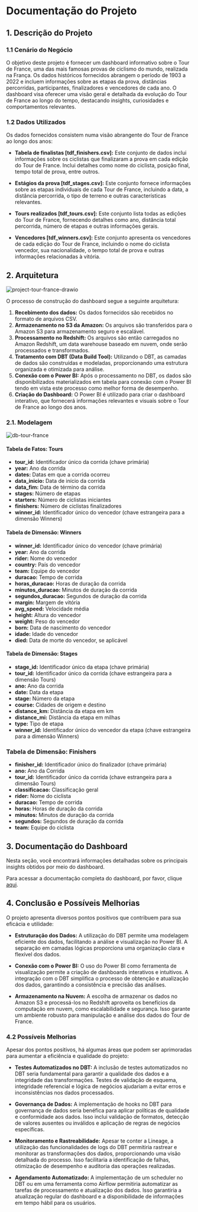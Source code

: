# Documentação do Projeto

## 1. Descrição do Projeto
### 1.1 Cenário do Negócio

O objetivo deste projeto é fornecer um dashboard informativo sobre o Tour de France, uma das mais famosas provas de ciclismo do mundo, realizada na França. Os dados históricos fornecidos abrangem o período de 1903 a 2022 e incluem informações sobre as etapas da prova, distâncias percorridas, participantes, finalizadores e vencedores de cada ano. O dashboard visa oferecer uma visão geral e detalhada da evolução do Tour de France ao longo do tempo, destacando insights, curiosidades e comportamentos relevantes.

### 1.2 Dados Utilizados

Os dados fornecidos consistem numa visão abrangente do Tour de France ao longo dos anos:

- **Tabela de finalistas [tdf_finishers.csv]:** Este conjunto de dados inclui informações sobre os ciclistas que finalizaram a prova em cada edição do Tour de France. Inclui detalhes como nome do ciclista, posição final, tempo total de prova, entre outros.

- **Estágios da prova [tdf_stages.csv]:** Este conjunto fornece informações sobre as etapas individuais de cada Tour de France, incluindo a data, a distância percorrida, o tipo de terreno e outras características relevantes.

- **Tours realizados [tdf_tours.csv]:** Este conjunto lista todas as edições do Tour de France, fornecendo detalhes como ano, distância total percorrida, número de etapas e outras informações gerais.

- **Vencedores [tdf_winners.csv]:** Este conjunto apresenta os vencedores de cada edição do Tour de France, incluindo o nome do ciclista vencedor, sua nacionalidade, o tempo total de prova e outras informações relacionadas à vitória.

## 2. Arquitetura

<img src="https://i.ibb.co/D9pSLw0/project-tour-france-drawio.png" alt="project-tour-france-drawio">

O processo de construção do dashboard segue a seguinte arquitetura:

1. **Recebimento dos dados:** Os dados fornecidos são recebidos no formato de arquivos CSV.
2. **Armazenamento no S3 da Amazon:** Os arquivos são transferidos para o Amazon S3 para armazenamento seguro e escalável.
3. **Processamento no Redshift:** Os arquivos são então carregados no Amazon Redshift, um data warehouse baseado em nuvem, onde serão processados e transformados.
4. **Tratamento com DBT (Data Build Tool):** Utilizando o DBT, as camadas de dados são construídas e modeladas, proporcionando uma estrutura organizada e otimizada para análise.
5. **Conexão com o Power BI:** Após o processamento no DBT, os dados são disponibilizados materializados em tabela para conexão com o Power BI tendo em vista este processo como melhor forma de desempenho.
6. **Criação do Dashboard:** O Power BI é utilizado para criar o dashboard interativo, que fornecerá informações relevantes e visuais sobre o Tour de France ao longo dos anos.

### 2.1. Modelagem 

<img src="https://i.ibb.co/hs7vBYY/db-tour-france.png" alt="db-tour-france">

#### Tabela de Fatos: Tours

- **tour_id:** Identificador único da corrida (chave primária)
- **year:** Ano da corrida
- **dates:** Datas em que a corrida ocorreu
- **data_inicio:** Data de início da corrida
- **data_fim:** Data de término da corrida
- **stages:** Número de etapas
- **starters:** Número de ciclistas iniciantes
- **finishers:** Número de ciclistas finalizadores
- **winner_id:** Identificador único do vencedor (chave estrangeira para a dimensão Winners)

#### Tabela de Dimensão: Winners

- **winner_id:** Identificador único do vencedor (chave primária)
- **year:** Ano da corrida
- **rider:** Nome do vencedor
- **country:** País do vencedor
- **team:** Equipe do vencedor
- **duracao:** Tempo de corrida
- **horas_duracao:** Horas de duração da corrida
- **minutos_duracao:** Minutos de duração da corrida
- **segundos_duracao:** Segundos de duração da corrida
- **margin:** Margem de vitória
- **avg_speed:** Velocidade média
- **height:** Altura do vencedor
- **weight:** Peso do vencedor
- **born:** Data de nascimento do vencedor
- **idade:** Idade do vencedor
- **died:** Data de morte do vencedor, se aplicável

#### Tabela de Dimensão: Stages

- **stage_id:** Identificador único da etapa (chave primária)
- **tour_id:** Identificador único da corrida (chave estrangeira para a dimensão Tours)
- **ano:** Ano da corrida
- **date:** Data da etapa
- **stage:** Número da etapa
- **course:** Cidades de origem e destino
- **distance_km:** Distância da etapa em km
- **distance_mi:** Distância da etapa em milhas
- **type:** Tipo de etapa
- **winner_id:** Identificador único do vencedor da etapa (chave estrangeira para a dimensão Winners)

### Tabela de Dimensão: Finishers

- **finisher_id:** Identificador único do finalizador (chave primária)
- **ano:** Ano da Corrida
- **tour_id:** Identificador único da corrida (chave estrangeira para a dimensão Tours)
- **classificacao:** Classificação geral
- **rider:** Nome do ciclista
- **duracao:** Tempo de corrida
- **horas:** Horas de duração da corrida
- **minutos:** Minutos de duração da corrida
- **segundos:** Segundos de duração da corrida
- **team:** Equipe do ciclista

## 3. Documentação do Dashboard

Nesta seção, você encontrará informações detalhadas sobre os principais insights obtidos por meio do dashboard.

Para acessar a documentação completa do dashboard, por favor, clique [aqui](dataviz).

## 4. Conclusão e Possíveis Melhorias

O projeto apresenta diversos pontos positivos que contribuem para sua eficácia e utilidade:

- **Estruturação dos Dados:** A utilização do DBT permite uma modelagem eficiente dos dados, facilitando a análise e visualização no Power BI. A separação em camadas lógicas proporciona uma organização clara e flexível dos dados.

- **Conexão com o Power BI:** O uso do Power BI como ferramenta de visualização permite a criação de dashboards interativos e intuitivos. A integração com o DBT simplifica o processo de obtenção e atualização dos dados, garantindo a consistência e precisão das análises.

- **Armazenamento na Nuvem:** A escolha de armazenar os dados no Amazon S3 e processá-los no Redshift aproveita os benefícios da computação em nuvem, como escalabilidade e segurança. Isso garante um ambiente robusto para manipulação e análise dos dados do Tour de France.

### 4.2 Possíveis Melhorias

Apesar dos pontos positivos, há algumas áreas que podem ser aprimoradas para aumentar a eficiência e qualidade do projeto:

- **Testes Automatizados no DBT:** A inclusão de testes automatizados no DBT seria fundamental para garantir a qualidade dos dados e a integridade das transformações. Testes de validação de esquema, integridade referencial e lógica de negócios ajudariam a evitar erros e inconsistências nos dados processados.

- **Governança de Dados:** A implementação de hooks no DBT para governança de dados seria benéfica para aplicar políticas de qualidade e conformidade aos dados. Isso inclui validação de formatos, detecção de valores ausentes ou inválidos e aplicação de regras de negócios específicas.

- **Monitoramento e Rastreabilidade:** Apesar te conter a Lineage, a utilização das funcionalidades de logs do DBT permitiria rastrear e monitorar as transformações dos dados, proporcionando uma visão detalhada do processo. Isso facilitaria a identificação de falhas, otimização de desempenho e auditoria das operações realizadas.

- **Agendamento Automatizado:** A implementação de um scheduler no DBT ou em uma ferramenta como Airflow permitiria automatizar as tarefas de processamento e atualização dos dados. Isso garantiria a atualização regular do dashboard e a disponibilidade de informações em tempo hábil para os usuários.
